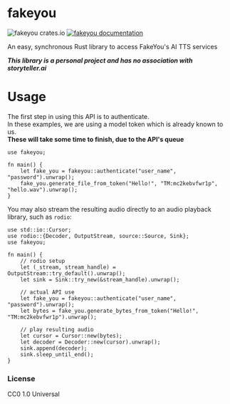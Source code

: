 fakeyou
=======

![fakeyou crates.io](https://img.shields.io/crates/v/$CRATE.svg)
[![fakeyou documentation](https://docs.rs/fakeyou/badge.svg)](https://docs.rs/fakeyou)

An easy, synchronous Rust library to access FakeYou's AI TTS services<br/>

***This library is a personal project and has no association with storyteller.ai***

# Usage
The first step in using this API is to authenticate. <br/>
In these examples, we are using a model token which is already known to us.<br/>
**These will take some time to finish, due to the API's queue**
```
use fakeyou;

fn main() {
    let fake_you = fakeyou::authenticate("user_name", "password").unwrap();
    fake_you.generate_file_from_token("Hello!", "TM:mc2kebvfwr1p", "hello.wav").unwrap();
}

```

You may also stream the resulting audio directly to an audio playback library, such as `rodio`:
```
use std::io::Cursor;
use rodio::{Decoder, OutputStream, source::Source, Sink};
use fakeyou;

fn main() {
    // rodio setup
    let (_stream, stream_handle) = OutputStream::try_default().unwrap();
    let sink = Sink::try_new(&stream_handle).unwrap();

    // actual API use
    let fake_you = fakeyou::authenticate("user_name", "password").unwrap();
    let bytes = fake_you.generate_bytes_from_token("Hello!", "TM:mc2kebvfwr1p").unwrap();

    // play resulting audio
    let cursor = Cursor::new(bytes);
    let decoder = Decoder::new(cursor).unwrap();
    sink.append(decoder);
    sink.sleep_until_end();
}
```

### License
CC0 1.0 Universal